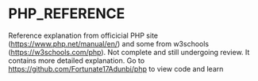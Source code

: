 # PHP_REFERENCE
Reference explanation from officicial PHP site (https://www.php.net/manual/en/) and some from w3schools (https://w3schools.com/php).
Not complete and still undergoing review.
It contains more detailed explanation.
Go to https://github.com/Fortunate17Adunbi/php to view code and learn

